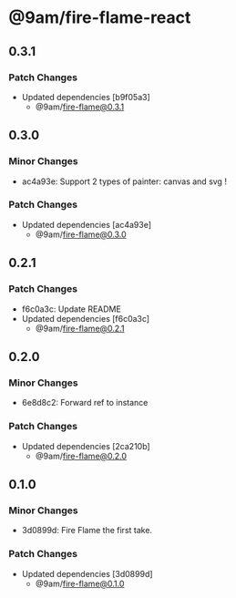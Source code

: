 # @9am/fire-flame-react

## 0.3.1

### Patch Changes

-   Updated dependencies [b9f05a3]
    -   @9am/fire-flame@0.3.1

## 0.3.0

### Minor Changes

-   ac4a93e: Support 2 types of painter: canvas and svg !

### Patch Changes

-   Updated dependencies [ac4a93e]
    -   @9am/fire-flame@0.3.0

## 0.2.1

### Patch Changes

-   f6c0a3c: Update README
-   Updated dependencies [f6c0a3c]
    -   @9am/fire-flame@0.2.1

## 0.2.0

### Minor Changes

-   6e8d8c2: Forward ref to instance

### Patch Changes

-   Updated dependencies [2ca210b]
    -   @9am/fire-flame@0.2.0

## 0.1.0

### Minor Changes

-   3d0899d: Fire Flame the first take.

### Patch Changes

-   Updated dependencies [3d0899d]
    -   @9am/fire-flame@0.1.0
